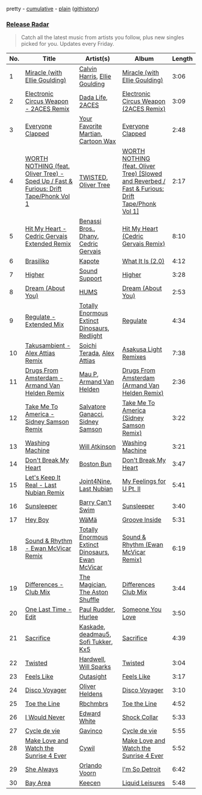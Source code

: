 pretty - [cumulative](/playlists/cumulative/Release%20Radar.md) - [plain](/playlists/plain/37i9dQZEVXbsudmxBFKW7G) ([githistory](https://github.githistory.xyz/vitokorn/spotify-playlist-archive/blob/master/playlists/plain/37i9dQZEVXbsudmxBFKW7G))

### [Release Radar](https://open.spotify.com/playlist/37i9dQZEVXbsudmxBFKW7G)

> Catch all the latest music from artists you follow, plus new singles picked for you. Updates every Friday.

| No. | Title | Artist(s) | Album | Length |
|---|---|---|---|---|
| 1 | [Miracle (with Ellie Goulding)](https://open.spotify.com/track/5eTaQYBE1yrActixMAeLcZ) | [Calvin Harris](https://open.spotify.com/artist/7CajNmpbOovFoOoasH2HaY), [Ellie Goulding](https://open.spotify.com/artist/0X2BH1fck6amBIoJhDVmmJ) | [Miracle (with Ellie Goulding)](https://open.spotify.com/album/22UyygZceCIfoE0RhENgKx) | 3:06 |
| 2 | [Electronic Circus Weapon - 2ACES Remix](https://open.spotify.com/track/51rDoCrL3wRgC9YiCW961E) | [Dada Life](https://open.spotify.com/artist/00sAT5YX8W3xNd1EuqyHw9), [2ACES](https://open.spotify.com/artist/5dHy2mDWei8fmwzE3fsrC3) | [Electronic Circus Weapon (2ACES Remix)](https://open.spotify.com/album/4ylSbDzuEaQxFpHERFyI2w) | 3:09 |
| 3 | [Everyone Clapped](https://open.spotify.com/track/2gCQuUOvzJ8w250U9svxy1) | [Your Favorite Martian](https://open.spotify.com/artist/4J6UXkUpIArZbKXhh0cOC2), [Cartoon Wax](https://open.spotify.com/artist/039YFqBCsbTSmwj2o84Ogz) | [Everyone Clapped](https://open.spotify.com/album/1CrfNEPX0ztOoLcIv8OrMg) | 2:48 |
| 4 | [WORTH NOTHING (feat. Oliver Tree) - Sped Up / Fast & Furious: Drift Tape/Phonk Vol 1](https://open.spotify.com/track/1gc1V4ZEi3YNMXD7aITBka) | [TWISTED](https://open.spotify.com/artist/1rPf3UFQ9PzH7MafzfHTnG), [Oliver Tree](https://open.spotify.com/artist/6TLwD7HPWuiOzvXEa3oCNe) | [WORTH NOTHING (feat. Oliver Tree) [Slowed and Reverbed / Fast & Furious: Drift Tape/Phonk Vol 1]](https://open.spotify.com/album/7ulsmQx1aceuzVonokMz4q) | 2:17 |
| 5 | [Hit My Heart - Cedric Gervais Extended Remix](https://open.spotify.com/track/3DgL4NsTJSrvqzNI8yL2tt) | [Benassi Bros.](https://open.spotify.com/artist/0yrjYlutW9HgmJlnX479Mx), [Dhany](https://open.spotify.com/artist/7HiP69UJp8p2pKxnRaPqYF), [Cedric Gervais](https://open.spotify.com/artist/4Wjf8diP59VmPG7fi4y724) | [Hit My Heart (Cedric Gervais Remix)](https://open.spotify.com/album/1Jq8ZTGaJ9l3tgeoxVWvVG) | 8:10 |
| 6 | [Brasiliko](https://open.spotify.com/track/1u5ZVDNZIhT2cacEY2gkro) | [Kapote](https://open.spotify.com/artist/3sySIHNL0hqR7eOlm3LNTH) | [What It Is (2.0)](https://open.spotify.com/album/4BIiKHPs6HvnRVg2zHX5Ay) | 4:12 |
| 7 | [Higher](https://open.spotify.com/track/5ju2w8RfI79r2fE3nTOXDK) | [Sound Support](https://open.spotify.com/artist/4m837NfydgrNAAeZJHFpxn) | [Higher](https://open.spotify.com/album/7Hw5AFpacyOqZ208oWRUJY) | 3:28 |
| 8 | [Dream (About You)](https://open.spotify.com/track/5NNNfXRfrc24uQfPMrNVsm) | [HUMS](https://open.spotify.com/artist/5QjAqXjrOtaLmrUuT2U1CE) | [Dream (About You)](https://open.spotify.com/album/3wV6uCtc1kPDfeuCZsOJMq) | 2:53 |
| 9 | [Regulate - Extended Mix](https://open.spotify.com/track/7Fy8OkPyJBxxkgvWfghyd2) | [Totally Enormous Extinct Dinosaurs](https://open.spotify.com/artist/0g3NiCRhEv7M4SEDMrpItN), [Redlight](https://open.spotify.com/artist/4ly0VtIYiDYVA4q6ry0NUk) | [Regulate](https://open.spotify.com/album/67OiUqqH4IBKVeJA1nU9JO) | 4:34 |
| 10 | [Takusambient - Alex Attias Remix](https://open.spotify.com/track/4Wr1k9wuzlyvuzEicDbKyR) | [Soichi Terada](https://open.spotify.com/artist/7nBJ5F2V7hDZE1hhKgqXM9), [Alex Attias](https://open.spotify.com/artist/4Ef8gaUMYRrh1vpTGeKluW) | [Asakusa Light Remixes](https://open.spotify.com/album/50EV1pvz8txFnE9RTkMbeV) | 7:38 |
| 11 | [Drugs From Amsterdam - Armand Van Helden Remix](https://open.spotify.com/track/1i7ystPYSrQGjDw3ykXTgR) | [Mau P](https://open.spotify.com/artist/0w1sbtZVQoK6GzV4A4OkCv), [Armand Van Helden](https://open.spotify.com/artist/3cQA9WH8liZfeja1DxcDYE) | [Drugs From Amsterdam (Armand Van Helden Remix)](https://open.spotify.com/album/5BJsik3qQYgBnm8mtwfTL4) | 2:36 |
| 12 | [Take Me To America - Sidney Samson Remix](https://open.spotify.com/track/6mN30VHFDxi2jjWjBThmgB) | [Salvatore Ganacci](https://open.spotify.com/artist/5PdkRVDASsw6P7QoqRpz0F), [Sidney Samson](https://open.spotify.com/artist/3XonXgjEAAXVl0WKLF1Z4g) | [Take Me To America (Sidney Samson Remix)](https://open.spotify.com/album/2vW9LiUNLQX6kAWCJMnYE8) | 3:22 |
| 13 | [Washing Machine](https://open.spotify.com/track/1zQuhIGZ9NRgeVKrAEEidI) | [Will Atkinson](https://open.spotify.com/artist/5FXLHhKgStv36wfwXMhTWt) | [Washing Machine](https://open.spotify.com/album/521QKaDg3rcfDTczics6GO) | 3:21 |
| 14 | [Don't Break My Heart](https://open.spotify.com/track/4FlUR0F8qDcCJoppxn4UFZ) | [Boston Bun](https://open.spotify.com/artist/1Na1sVrGWKwAigaW7a6hi5) | [Don't Break My Heart](https://open.spotify.com/album/00aSM0hWFLEe2wFZ3LiPxn) | 3:47 |
| 15 | [Let's Keep It Real - Last Nubian Remix](https://open.spotify.com/track/3B6WBkoV44CBCeXKUJlZgu) | [Joint4Nine](https://open.spotify.com/artist/2Nt3Y1BE6VSi459QS5N6eI), [Last Nubian](https://open.spotify.com/artist/2mifecCS5NuW0tjvtVA7dv) | [My Feelings for U Pt. II](https://open.spotify.com/album/3oPAJaCi6MKJeUmV1pr9HM) | 5:41 |
| 16 | [Sunsleeper](https://open.spotify.com/track/7yWd93ZTbCuhaH2QCsTHKc) | [Barry Can't Swim](https://open.spotify.com/artist/0vTVU0KH0CVzijsoKGsTPl) | [Sunsleeper](https://open.spotify.com/album/0ek3Sau5tGwOmwQFAzrx1M) | 3:40 |
| 17 | [Hey Boy](https://open.spotify.com/track/25FBByHpRYkUIu0FD49Nve) | [WäMä](https://open.spotify.com/artist/4PfquQ0b9q2NsGkaL7sAsh) | [Groove Inside](https://open.spotify.com/album/5ZXKhKGXu7Do0lIQ9vHSvg) | 5:31 |
| 18 | [Sound & Rhythm - Ewan McVicar Remix](https://open.spotify.com/track/2n3MGlZQXUmsRmNi7Klbzy) | [Totally Enormous Extinct Dinosaurs](https://open.spotify.com/artist/0g3NiCRhEv7M4SEDMrpItN), [Ewan McVicar](https://open.spotify.com/artist/4d2NUjh9ZrzG1ZZdhpSDKH) | [Sound & Rhythm (Ewan McVicar Remix)](https://open.spotify.com/album/2cgyBulkLJlbDYnD83H5oe) | 6:19 |
| 19 | [Differences - Club Mix](https://open.spotify.com/track/3aO4MG3Z1nCusYy8ViuoTy) | [The Magician](https://open.spotify.com/artist/4WUGQykLBGFfsl0Qjl6TDM), [The Aston Shuffle](https://open.spotify.com/artist/4Jv9I6DAbcjDa8HGFAjv94) | [Differences Club Mix](https://open.spotify.com/album/3UqUuDsb7TJdBTTQLfncN9) | 3:44 |
| 20 | [One Last Time - Edit](https://open.spotify.com/track/5StPY94fM9BdBbIh7CzR2Y) | [Paul Rudder](https://open.spotify.com/artist/6D7uBJGX1cmnzG3EBkzegk), [Hurlee](https://open.spotify.com/artist/7cJptXBja9xYQWV6wz90b7) | [Someone You Love](https://open.spotify.com/album/7EfNahAcDRlWDmdOcyLwME) | 3:50 |
| 21 | [Sacrifice](https://open.spotify.com/track/76YXmewvHFse7tBeOTtSx3) | [Kaskade](https://open.spotify.com/artist/6TQj5BFPooTa08A7pk8AQ1), [deadmau5](https://open.spotify.com/artist/2CIMQHirSU0MQqyYHq0eOx), [Sofi Tukker](https://open.spotify.com/artist/586uxXMyD5ObPuzjtrzO1Q), [Kx5](https://open.spotify.com/artist/2avRYQUWQpIkzJOEkf0MdY) | [Sacrifice](https://open.spotify.com/album/4D3QP0SVFo1iRWWACAhmQi) | 4:39 |
| 22 | [Twisted](https://open.spotify.com/track/2hVKyTO50HPKfVmFas7Fcm) | [Hardwell](https://open.spotify.com/artist/6BrvowZBreEkXzJQMpL174), [Will Sparks](https://open.spotify.com/artist/1u7OVFmWah4wQhOPIbUb8U) | [Twisted](https://open.spotify.com/album/41n9tQvEH5vhv5ZcG7ckQp) | 3:04 |
| 23 | [Feels Like](https://open.spotify.com/track/2traRtOm6NdS2E5n6T3u9b) | [Outasight](https://open.spotify.com/artist/1zuG3w1Zgeou53fb3Vu3bO) | [Feels Like](https://open.spotify.com/album/7AEnd4u2VyVNc1HssQtfJD) | 3:17 |
| 24 | [Disco Voyager](https://open.spotify.com/track/2L4THbkubfdMU7x1xGnvZM) | [Oliver Heldens](https://open.spotify.com/artist/5nki7yRhxgM509M5ADlN1p) | [Disco Voyager](https://open.spotify.com/album/6KMUEMw2nWTayCFWhjeNT7) | 3:10 |
| 25 | [Toe the Line](https://open.spotify.com/track/4QfQmgqszoFGUUwLjYrPe4) | [Rbchmbrs](https://open.spotify.com/artist/6pKC3ByyS0QPWtiWf0XJLW) | [Toe the Line](https://open.spotify.com/album/3i0yqEd14lTB8RHgEkluOv) | 4:52 |
| 26 | [I Would Never](https://open.spotify.com/track/1Y4mNV736586oeQ3BQC6jG) | [Edward White](https://open.spotify.com/artist/5hS9c3HfGey4nXQxjcrCS1) | [Shock Collar](https://open.spotify.com/album/0mkeFb0n42daO96uzK0c1I) | 5:33 |
| 27 | [Cycle de vie](https://open.spotify.com/track/2QgRTpSNhA3xcFreRXCLPp) | [Gavinco](https://open.spotify.com/artist/7dUeQwfHuOEQGH5PbksGf6) | [Cycle de vie](https://open.spotify.com/album/5m5QE0mWiNAhStMFt2Qd12) | 5:55 |
| 28 | [Make Love and Watch the Sunrise 4 Ever](https://open.spotify.com/track/20CvtVk9fOzgqwYH8Qo5xz) | [Cywil](https://open.spotify.com/artist/4UTCPF9RGPDlFbqEbvGIWx) | [Make Love and Watch the Sunrise 4 Ever](https://open.spotify.com/album/1H3pEGd0wLFvpNRX0QSiP1) | 5:52 |
| 29 | [She Always](https://open.spotify.com/track/2Es9xYunOUNjc6gKj3QVAG) | [Orlando Voorn](https://open.spotify.com/artist/4Kv4vEaYZEcrJoXqeMpN2u) | [I'm So Detroit](https://open.spotify.com/album/2vsp1pNCmWmA2DbHq0oQnb) | 6:42 |
| 30 | [Bay Area](https://open.spotify.com/track/6FhleqkAdpB70HGL2OFuzj) | [Keecen](https://open.spotify.com/artist/3fabUxAKGXs5RunqimFsT5) | [Liquid Leisures](https://open.spotify.com/album/24X9U1AumMUyUPp8JK1cmI) | 5:48 |